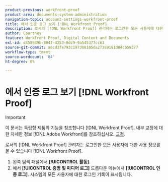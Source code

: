 ```yaml
---
product-previous: workfront-proof
product-area: documents;system-administration
navigation-topic: account-settings-workfront-proof
title: 에서 인증 로그 보기 [!DNL Workfront Proof]
description: 로서의 [!DNL Workfront Proof] 관리자는 로그인한 모든 사용자에 대한 사용 정보를 볼 수 있습니다 [!DNL Workfront Proof].
author: Courtney
feature: Workfront Proof, Digital Content and Documents
exl-id: d458989b-884f-4253-8dc9-9a545377cc63
source-git-commit: a6cd3fe793c197308105da27369191d84cb59377
workflow-type: tm+mt
source-wordcount: '84'
ht-degree: 0%

---
```


# 에서 인증 로그 보기 [!DNL Workfront Proof]

>[!IMPORTANT]
>
>이 문서는 독립형 제품의 기능을 참조합니다 [!DNL Workfront Proof]. 내부 교정에 대한 자세한 정보 [!DNL Adobe Workfront]를 참조하십시오. [교정](../../../review-and-approve-work/proofing/proofing.md).

로서의 [!DNL Workfront Proof] 관리자는 로그인한 모든 사용자에 대한 사용 정보를 볼 수 있습니다 [!DNL Workfront Proof].

1. 왼쪽 탐색 패널에서 **[!UICONTROL 활동]**.
1. 에서 **[!UICONTROL 증명 및 미디어 로그]** 드롭다운 메뉴에서 **[!UICONTROL 인증 로그]**.
시스템의 모든 사용자에 대한 로그인 기록이 표시됩니다.
